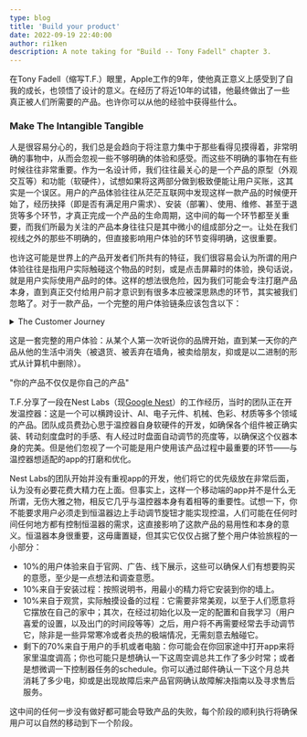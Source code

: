 ```yaml
---
type: blog
title: 'Build your product'
date: 2022-09-19 22:40:00
author: ri1ken
description: A note taking for "Build -- Tony Fadell" chapter 3.
---
```


在Tony Fadell（缩写T.F.）眼里，Apple工作的9年，使他真正意义上感受到了自我的成长，也领悟了设计的意义。在经历了将近10年的试错，他最终做出了一些真正被人们所需要的产品。也许你可以从他的经验中获得些什么。

### Make The Intangible Tangible

人是很容易分心的，我们总是会趋向于将注意力集中于那些看得见摸得着，非常明确的事物中，从而会忽视一些不够明确的体验和感受。而这些不明确的事物在有些时候往往非常重要。作为一名设计师，我们往往最关心的是一个产品的原型（外观交互等）和功能（软硬件），试想如果将这两部分做到极致便能让用户买账，这其实是一个误区。用户的产品体验往往从茫茫互联网中发现这样一款产品的时候便开始了，经历抉择（即是否有满足用户需求）、安装（部署）、使用、维修、甚至于退货等多个环节，才真正完成一个产品的生命周期，这中间的每一个环节都至关重要，而我们所最为关注的产品本身往往只是其中微小的组成部分之一。让处在我们视线之外的那些不明确的，但直接影响用户体验的环节变得明确，这很重要。

也许这可能是世界上的产品开发者们所共有的特征，我们很容易会认为所谓的用户体验往往是指用户实际触碰这个物品的时刻，或是点击屏幕时的体验，换句话说，就是用户实际使用产品时的体。这样的想法很危险，因为我们可能会专注打磨产品本身，直到真正交付给用户前才意识到有很多本应被深思熟虑的环节，其实被我们忽略了。对于一款产品，一个完整的用户体验链条应该包含以下：

<details>
<summary>The Customer Journey</summary>
<p>

 - [ ] Awareness
    - Pr / Search / Social media / Paid ads
 - [ ] Education
    - Website / Email / Blog / Trial / Demo
 - [ ] Acquisiiton
    - Partners / Payment model / Up-sell / Cross-sell / Delivery
 - [x] **Product (What we usually foucus mostly)**
    - Design / UX / Performance
 - [ ] Onboarding
    - Quick guide / Account creation / How-to videos / Tips
 - [ ] Usage
    - Reliablity / Usability / Updates / Lifespan (寿命)
 - [ ] Support
    - Troubleshooting / Knowledge base / Call center / Community
 - [ ] Loyalty (忠诚度)
    - New products / Newsletter / Promotions / Ratings / Reviews

</p>
</details>

这是一套完整的用户体验：从某个人第一次听说你的品牌开始，直到某一天你的产品从他的生活中消失（被退货、被丢弃在墙角，被卖给朋友，抑或是以二进制的形式从计算机中删除）。

"你的产品不仅仅是你自己的产品"

T.F.分享了一段在Nest Labs（现[Google Nest](https://en.wikipedia.org/wiki/Google_Nest#Nest_Labs_before_acquisition_by_Google)）的工作经历，当时的团队正在开发温控器：这是一个可以横跨设计、AI、电子元件、机械、色彩、材质等多个领域的产品。团队成员费劲心思于温控器自身软硬件的开发，如确保各个组件被正确实装、转动刻度盘时的手感、有人经过时盘面自动调节的亮度等，以确保这个仪器本身的完美。但是他们忽视了一个可能是用户使用该产品过程中最重要的环节——与温控器想适配的app的打磨和优化。

Nest Labs的团队开始并没有重视app的开发，他们将它的优先级放在非常后面，认为没有必要花费大精力在上面。但事实上，这样一个移动端的app并不是什么无所谓，无伤大雅之物，相反它几乎与温控器本身有着相等的重要性。试想一下，你不能要求用户必须走到恒温器边上手动调节旋钮才能实现控温，人们可能在任何时间任何地方都有控制恒温器的需求，这直接影响了这款产品的易用性和本身的意义。恒温器本身很重要，这毋庸置疑，但其实它仅仅占据了整个用户体验旅程的一小部分：

 - 10%的用户体验来自于官网、广告、线下展示，这些可以确保人们有想要购买的意愿，至少是一点想法和调查意愿。
 - 10%来自于安装过程：按照说明书，用最小的精力将它安装到你的墙上。
 - 10%来自于观赏，实际触摸设备的过程：它需要非常美观，以至于人们愿意将它摆放在自己的家中；其次，在经过初始化以及一定的配置和自我学习（用户喜爱的设置，以及出门的时间段等等）之后，用户将不再需要经常去手动调节它，除非是一些异常寒冷或者炎热的极端情况，无需刻意去触碰它。
 - 剩下的70%来自于用户的手机或者电脑：你可能会在你回家途中打开app来将家里温度调高；你也可能只是想确认一下这周空调总共工作了多少时常；或者是想微调一下控制器任务的schedule。你可以通过邮件确认一下这个月总共消耗了多少电，抑或是出现故障后来产品官网确认故障解决指南以及寻求售后服务。

 这中间的任何一步没有做好都可能会导致产品的失败，每个阶段的顺利执行将确保用户可以自然的移动到下一个阶段。

